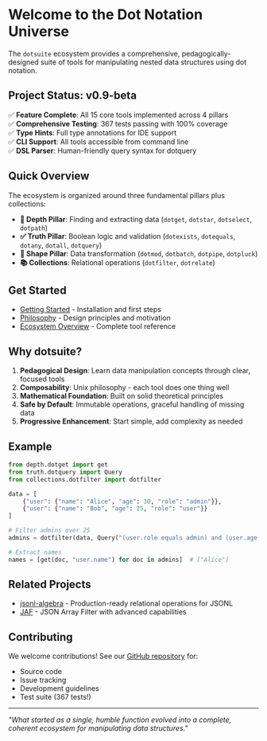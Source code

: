 # Welcome to the Dot Notation Universe

The `dotsuite` ecosystem provides a comprehensive, pedagogically-designed suite of tools for manipulating nested data structures using dot notation.

## Project Status: v0.9-beta

✅ **Feature Complete**: All 15 core tools implemented across 4 pillars  
✅ **Comprehensive Testing**: 367 tests passing with 100% coverage  
✅ **Type Hints**: Full type annotations for IDE support  
✅ **CLI Support**: All tools accessible from command line  
✅ **DSL Parser**: Human-friendly query syntax for dotquery  

## Quick Overview

The ecosystem is organized around three fundamental pillars plus collections:

- **🎯 Depth Pillar**: Finding and extracting data (`dotget`, `dotstar`, `dotselect`, `dotpath`)
- **✅ Truth Pillar**: Boolean logic and validation (`dotexists`, `dotequals`, `dotany`, `dotall`, `dotquery`)
- **🔄 Shape Pillar**: Data transformation (`dotmod`, `dotbatch`, `dotpipe`, `dotpluck`)
- **📚 Collections**: Relational operations (`dotfilter`, `dotrelate`)

## Get Started

- [Getting Started](getting-started.md) - Installation and first steps
- [Philosophy](philosophy.md) - Design principles and motivation
- [Ecosystem Overview](ecosystem.md) - Complete tool reference

## Why dotsuite?

1. **Pedagogical Design**: Learn data manipulation concepts through clear, focused tools
2. **Composability**: Unix philosophy - each tool does one thing well
3. **Mathematical Foundation**: Built on solid theoretical principles
4. **Safe by Default**: Immutable operations, graceful handling of missing data
5. **Progressive Enhancement**: Start simple, add complexity as needed

## Example

```python
from depth.dotget import get
from truth.dotquery import Query
from collections.dotfilter import dotfilter

data = [
    {"user": {"name": "Alice", "age": 30, "role": "admin"}},
    {"user": {"name": "Bob", "age": 25, "role": "user"}}
]

# Filter admins over 25
admins = dotfilter(data, Query("(user.role equals admin) and (user.age greater 25)"))

# Extract names
names = [get(doc, "user.name") for doc in admins]  # ["Alice"]
```

## Related Projects

- [jsonl-algebra](https://github.com/queelius/jsonl-algebra) - Production-ready relational operations for JSONL
- [JAF](https://github.com/queelius/jaf) - JSON Array Filter with advanced capabilities

## Contributing

We welcome contributions! See our [GitHub repository](https://github.com/queelius/dotsuite) for:
- Source code
- Issue tracking
- Development guidelines
- Test suite (367 tests!)

---

*"What started as a single, humble function evolved into a complete, coherent ecosystem for manipulating data structures."*